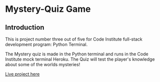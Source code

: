 # Mystery-Quiz Game
## Introduction
This is project number three out of five for Code Institute full-stack development program: Python Terminal.

The Mystery quiz is made in the Python terminal and runs in the Code Institute mock terminal Heroku. 
The Quiz will test the player's knowledge about some of the worlds mysteries!

[Live project here](https://quiz-python.herokuapp.com/)


